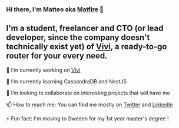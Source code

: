 ### Hi there, I'm Matteo aka [Matfire](matteogassend.com) 👋


## I'm a student, freelancer and CTO (or lead developer, since the company doesn't technically exist yet) of [Vivi](vincipit.com), a ready-to-go router for your every need.
🔭 I’m currently working on [Vivi](vincipit.com)

🌱 I’m currently learning CassandraDB and NestJS

👯 I’m looking to collaborate on interesting projects that will have me

📫 How to reach me: You can find me mostly on [Twitter](https://twitter.com/matgassend) and [LinkedIn](https://www.linkedin.com/in/matteo-gassend)

⚡ Fun fact: I'm moving to Sweden for my 1st year master's degree !
